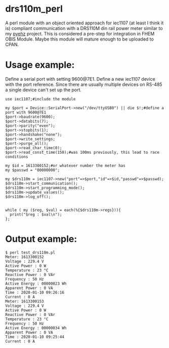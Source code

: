 # drs110m_perl
A perl module with an object oriented approach for iec1107 (at least I think it is) compliant communication with a DRS110M din rail power meter similar to my [pyehz](https://github.com/menschel/pyehz) project.
This is considered a pre-step for integration in FHEM OBIS Module.
Maybe this module will mature enough to be uploaded to CPAN.

# Usage example:
Define a serial port with setting 9600@7E1.
Define a new iec1107 device with the port reference.
Since there are usually multiple devices on RS-485 a single device can't set up the port.

```
use iec1107;#include the module

my $port = Device::SerialPort->new("/dev/ttyUSB0") || die $!;#define a port with 9600@7E1
$port->baudrate(9600);
$port->databits(7);
$port->parity("even");
$port->stopbits(1);
$port->handshake("none");
$port->write_settings;
$port->purge_all();
$port->read_char_time(0);
$port->read_const_time(150);#was 100ms previously, this lead to race conditions
 
my $id = 1613300152;#or whatever number the meter has
my $passwd = "00000000";

my $drs110m = iec1107->new("port"=>$port,"id"=>$id,"passwd"=>$passwd);
$drs110m->start_communication();
$drs110m->start_programming_mode();
$drs110m->update_values();
$drs110m->log_off();


while ( my ($reg, $val) = each(%{$drs110m->regs})){
  print("$reg : $val\n");
};

```


# Output example:
```
$ perl test_drs110m.pl 
Meter: 1613300152
Voltage : 229.4 V
Active Power : 0 W
Temperature : 23 °C
Reactive Power : 0 VAr
Frequency : 50 Hz
Active Energy : 00000023 Wh
Apparent Power : 0 VA
Time : 2020-01-10 09:26:16 
Current : 0 A
Meter: 1613300153
Voltage : 229.4 V
Active Power : 0 W
Reactive Power : 0 VAr
Temperature : 23 °C
Frequency : 50 Hz
Active Energy : 00000034 Wh
Apparent Power : 0 VA
Time : 2020-01-10 09:25:44 
Current : 0 A
```
